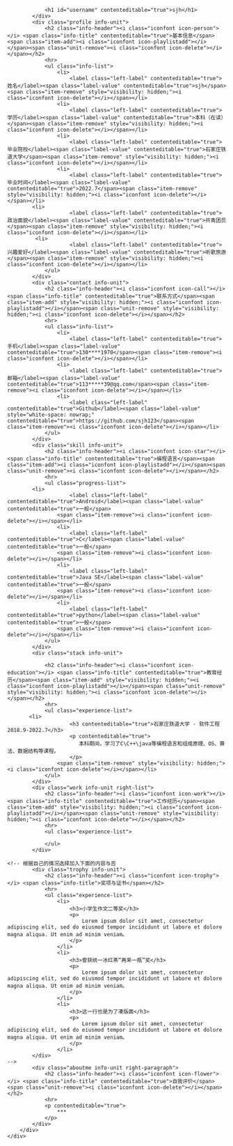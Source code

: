 <body>
    <div class="container" id="cv">
        <div class="side">
            <div class="me">
                <div class="portrait"></div>
                
                <h1 id="username" contenteditable="true">sjh</h1>
            </div>
            <div class="profile info-unit">
                <h2 class="info-header"><i class="iconfont icon-person"></i> <span class="info-title" contenteditable="true">基本信息</span><span class="item-add"><i class="iconfont icon-playlistadd"></i></span><span class="unit-remove"><i class="iconfont icon-delete"></i></span></h2>
                <hr>
                <ul class="info-list">
                    <li>
                        <label class="left-label" contenteditable="true">姓名</label><span class="label-value" contenteditable="true">sjh</span><span class="item-remove" style="visibility: hidden;"><i class="iconfont icon-delete"></i></span></li>
                    <li>
                        <label class="left-label" contenteditable="true">学历</label><span class="label-value" contenteditable="true">本科（在读）</span><span class="item-remove" style="visibility: hidden;"><i class="iconfont icon-delete"></i></span></li>
                    <li>
                        <label class="left-label" contenteditable="true">毕业院校</label><span class="label-value" contenteditable="true">石家庄铁道大学</span><span class="item-remove" style="visibility: hidden;"><i class="iconfont icon-delete"></i></span></li>
                    <li>
                        <label class="left-label" contenteditable="true">毕业时间</label><span class="label-value" contenteditable="true">2022.7</span><span class="item-remove" style="visibility: hidden;"><i class="iconfont icon-delete"></i></span></li>
		    <li>
                        <label class="left-label" contenteditable="true">政治面貌</label><span class="label-value" contenteditable="true">共青团员</span><span class="item-remove" style="visibility: hidden;"><i class="iconfont icon-delete"></i></span></li>
		     <li>
                        <label class="left-label" contenteditable="true">兴趣爱好</label><span class="label-value" contenteditable="true">听歌旅游</span><span class="item-remove" style="visibility: hidden;"><i class="iconfont icon-delete"></i></span></li>
                </ul>
            </div>
            <div class="contact info-unit">
                <h2 class="info-header"><i class="iconfont icon-call"></i> <span class="info-title" contenteditable="true">联系方式</span><span class="item-add" style="visibility: hidden;"><i class="iconfont icon-playlistadd"></i></span><span class="unit-remove" style="visibility: hidden;"><i class="iconfont icon-delete"></i></span></h2>
                <hr>
                <ul class="info-list">
                    <li>
                        <label class="left-label" contenteditable="true">手机</label><span class="label-value" contenteditable="true">130****1970</span><span class="item-remove"><i class="iconfont icon-delete"></i></span></li>
                    <li>
                        <label class="left-label" contenteditable="true">邮箱</label><span class="label-value" contenteditable="true">113*****39@qq.com</span><span class="item-remove"><i class="iconfont icon-delete"></i></span></li>
                    <li>
                        <label class="left-label" contenteditable="true">Github</label><span class="label-value" style="white-space: nowrap;" contenteditable="true">https://github.com/sjh123</span><span class="item-remove"><i class="iconfont icon-delete"></i></span></li>
                </ul>
            </div>
            <div class="skill info-unit">
                <h2 class="info-header"><i class="iconfont icon-star"></i> <span class="info-title" contenteditable="true">编程语言</span><span class="item-add"><i class="iconfont icon-playlistadd"></i></span><span class="unit-remove"><i class="iconfont icon-delete"></i></span></h2>
                <hr>
                <ul class="progress-list">
		    <li>
                        <label class="left-label" contenteditable="true">Android</label><span class="label-value" contenteditable="true">一般</span>
                    <span class="item-remove"><i class="iconfont icon-delete"></i></span></li>
                    <li>
                        <label class="left-label" contenteditable="true">C</label><span class="label-value" contenteditable="true">一般</span>
                    <span class="item-remove"><i class="iconfont icon-delete"></i></span></li>
                    <li>
                        <label class="left-label" contenteditable="true">Java SE</label><span class="label-value" contenteditable="true">一般</span>
                    <span class="item-remove"><i class="iconfont icon-delete"></i></span></li>
                    <li>
                        <label class="left-label" contenteditable="true">python</label><span class="label-value" contenteditable="true">一般</span>
                    <span class="item-remove"><i class="iconfont icon-delete"></i></span></li>
                </ul>
            </div>
            <div class="stack info-unit">
                
                <h2 class="info-header"><i class="iconfont icon-education"></i> <span class="info-title" contenteditable="true">教育经历</span><span class="item-add" style="visibility: hidden;"><i class="iconfont icon-playlistadd"></i></span><span class="unit-remove" style="visibility: hidden;"><i class="iconfont icon-delete"></i></span></h2>
                <hr>
                <ul class="experience-list">
		   <li>
                        <h3 contenteditable="true">石家庄铁道大学 - 软件工程2018.9-2022.7</h3>
                        <p contenteditable="true">
                           本科期间，学习了C\C++\java等编程语言和组成原理、OS、算法、数据结构等课程。
                        </p>
                    <span class="item-remove" style="visibility: hidden;"><i class="iconfont icon-delete"></i></span></li>
                </ul>
            </div>
            <div class="work info-unit right-list">
                <h2 class="info-header"><i class="iconfont icon-work"></i> <span class="info-title" contenteditable="true">工作经历</span><span class="item-add" style="visibility: hidden;"><i class="iconfont icon-playlistadd"></i></span><span class="unit-remove" style="visibility: hidden;"><i class="iconfont icon-delete"></i></span></h2>
                <hr>
                <ul class="experience-list">
                    
                </ul>
            </div>
          
	<!-- 根据自己的情况选择加入下面的内容与否
            <div class="trophy info-unit">
                <h2 class="info-header"><i class="iconfont icon-trophy"></i> <span class="info-title">奖项与证书</span></h2>
                <hr>
                <ul class="experience-list">
                    <li>
                        <h3>小学生作文二等奖</h3>
                        <p>
                            Lorem ipsum dolor sit amet, consectetur adipiscing elit, sed do eiusmod tempor incididunt ut labore et dolore magna aliqua. Ut enim ad minim veniam。
                        </p>
                    </li> 
                    <li>
                        <h3>曾获统一冰红茶“再来一瓶”奖</h3>
                        <p>
                            Lorem ipsum dolor sit amet, consectetur adipiscing elit, sed do eiusmod tempor incididunt ut labore et dolore magna aliqua. Ut enim ad minim veniam。
                        </p>
                    </li> 
                    <li>
                        <h3>这一行也是为了凑版面</h3>
                        <p>
                            Lorem ipsum dolor sit amet, consectetur adipiscing elit, sed do eiusmod tempor incididunt ut labore et dolore magna aliqua. Ut enim ad minim veniam。
                        </p>
                    </li>                     
            </div>
	-->
            <div class="aboutme info-unit right-paragraph">
                <h2 class="info-header"><i class="iconfont icon-flower"></i> <span class="info-title" contenteditable="true">自我评价</span><span class="unit-remove"><i class="iconfont icon-delete"></i></span></h2>
                <hr>
                <p contenteditable="true">
                    ***
                </p>
            </div>
        </div>
    </div>



<div class="remodal-overlay remodal-is-closed" style="display: none;"></div><div class="remodal-wrapper remodal-is-closed" style="display: none;"><div class="remodal remodal-img remodal-is-initialized remodal-is-closed" data-remodal-id="portrait-modal" tabindex="-1">
                    <h3 contenteditable="true">请输入图片URL地址：</h3>
                    <br>
                    <input type="text" id="avatar-url">
                    <button data-remodal-action="confirm" class="remodal-confirm">确定</button>
                </div></div><div class="remodal-wrapper remodal-is-closed" style="display: none;"><div class="remodal remodal-img remodal-is-initialized remodal-is-closed" data-remodal-id="weixin-modal" tabindex="-1">
                <h3 contenteditable="true">请输入图片URL地址：</h3>
                <br>
                <input type="text" id="weixin-url">
                <button data-remodal-action="confirm" class="remodal-confirm">确定</button>
            </div></div></body>
